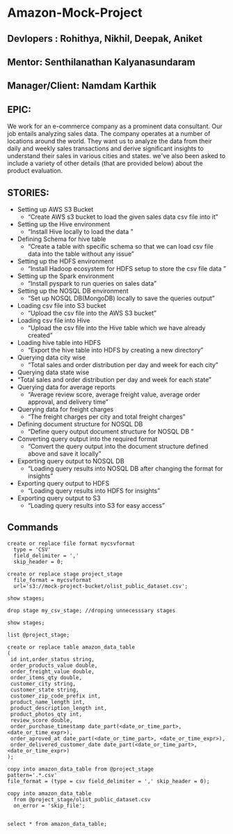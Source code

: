 # Amazon-Mock-Project

## Devlopers : Rohithya, Nikhil, Deepak, Aniket 
## Mentor: Senthilanathan Kalyanasundaram
## Manager/Client: Namdam Karthik


## EPIC:
 We work for an e-commerce company as a prominent data consultant. Our job entails analyzing sales data. The company operates at a number of locations around the world. They want us to analyze the data from their daily and weekly sales transactions and derive significant insights to understand their sales in various cities and states. we've also been asked to include a variety of other details (that are provided below) about the product evaluation.

## STORIES: 

- Setting up AWS S3 Bucket
    - “Create AWS s3 bucket to load the given sales data csv file into it”
- Setting up the Hive environment
    - “Install Hive locally to load the data ”
- Defining Schema for hive table
    - “Create a table with specific schema so that we can load csv file data into the table without any issue”
- Setting up the HDFS environment
    - “Install Hadoop ecosystem for HDFS setup to store the csv file data ”
- Setting up the Spark environment
    - “Install pyspark to run queries on sales data”
- Setting up the NOSQL DB environment
    - “Set up NOSQL DB(MongoDB) locally to save the queries output”
- Loading csv file into S3 bucket
    - “Upload the csv file into the AWS S3 bucket”
- Loading csv file into Hive
    - “Upload the csv file into the Hive table which we have already created”
- Loading hive table into HDFS
    - “Export the hive table into HDFS by creating a new directory”
- Querying data city wise
    - “Total sales and order distribution per day and week for each city”
- Querying data state wise
 - “Total sales and order distribution per day and week for each state”
- Querying data for average reports
    - “Average review score, average freight value, average order approval, and delivery time”
- Querying data for freight charges
    - “The freight charges per city and total freight charges”
- Defining document structure for NOSQL DB
    - “Define query output document structure for NOSQL DB ”
- Converting query output into the required format
    - “Convert the query output into the document structure defined above and save it locally”
- Exporting query output to NOSQL DB
    - “Loading query results into NOSQL DB after changing the format for insights”
- Exporting query output to HDFS
    - “Loading query results into HDFS for insights”
- Exporting query output to S3
    - “Loading query results into S3 for easy access”

 

## Commands
```
create or replace file format mycsvformat
  type = 'CSV'
  field_delimiter = ','
  skip_header = 0;
  
create or replace stage project_stage
  file_format = mycsvformat 
  url='s3://mock-project-bucket/olist_public_dataset.csv';

show stages;

drop stage my_csv_stage; //droping unnecesssary stages

show stages;

list @project_stage;

create or replace table amazon_data_table 
(
 id int,order_status string,
 order_products_value double,
 order_freight_value double,
 order_items_qty double,
 customer_city string,
 customer_state string,
 customer_zip_code_prefix int,
 product_name_length int,
 product_description_length int,
 product_photos_qty int,
 review_score double,
 order_purchase_timestamp date_part(<date_or_time_part>, <date_or_time_expr>),
 order_aproved_at date_part(<date_or_time_part>, <date_or_time_expr>),
 order_delivered_customer_date date_part(<date_or_time_part>, <date_or_time_expr>) 
); 

copy into amazon_data_table from @project_stage 
pattern='.*.csv' 
file_format = (type = csv field_delimiter = ',' skip_header = 0);

copy into amazon_data_table
  from @project_stage/olist_public_dataset.csv
  on_error = 'skip_file';


select * from amazon_data_table;
```
